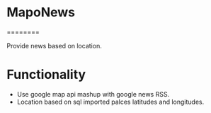 # MapoNews
========

Provide news based on location.

Functionality 
=========

- Use google map api mashup with google news RSS. 
- Location based on sql imported palces latitudes and longitudes. 
